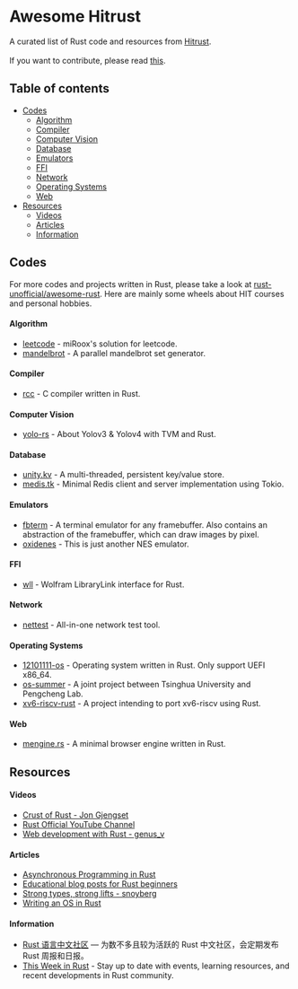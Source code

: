 # Awesome Hitrust

A curated list of Rust code and resources from [Hitrust](https://github.com/h1trust/about).  
<br>
If you want to contribute, please read [this](https://github.com/h1trust/awesome-hit-rust/blob/master/CONTRIBUTING.md).

## Table of contents

- [Codes](https://github.com/h1trust/awesome-hit-rust#codes)
  - [Algorithm](https://github.com/h1trust/awesome-hit-rust#algorithm)
  - [Compiler](https://github.com/h1trust/awesome-hit-rust#compiler)
  - [Computer Vision](https://github.com/h1trust/awesome-hit-rust#computer-vision)
  - [Database](https://github.com/h1trust/awesome-hit-rust#database)
  - [Emulators](https://github.com/h1trust/awesome-hit-rust#emulators)
  - [FFI](https://github.com/h1trust/awesome-hit-rust#ffi)
  - [Network](https://github.com/h1trust/awesome-hit-rust#network)
  - [Operating Systems](https://github.com/h1trust/awesome-hit-rust#operating-systems)
  - [Web](https://github.com/h1trust/awesome-hit-rust#web)
- [Resources](https://github.com/h1trust/awesome-hit-rust#resources)
  - [Videos](https://github.com/h1trust/awesome-hit-rust#videos)
  - [Articles](https://github.com/h1trust/awesome-hit-rust#articles)
  - [Information](https://github.com/h1trust/awesome-hit-rust#information)

## Codes

For more codes and projects written in Rust, please take a look at [rust-unofficial/awesome-rust](https://github.com/rust-unofficial/awesome-rust). Here are mainly some wheels about HIT courses and personal hobbies.

#### Algorithm

- [leetcode](https://github.com/miRoox/Leetcode) - miRoox's solution for leetcode.
- [mandelbrot](https://github.com/raptazure/mandelbrot) - A parallel mandelbrot set generator. 

#### Compiler

- [rcc](https://github.com/12101111/rcc) - C compiler written in Rust.

#### Computer Vision

- [yolo-rs](https://github.com/12101111/yolo-rs) - About
  Yolov3 & Yolov4 with TVM and Rust.

#### Database

- [unity.kv](https://github.com/raptazure/unity.kv) - A multi-threaded, persistent key/value store.
- [medis.tk](https://github.com/raptazure/medis.tk) - Minimal Redis client and server implementation using Tokio.

#### Emulators

- [fbterm](https://github.com/12101111/fbterm) - A terminal emulator for any framebuffer. Also contains an abstraction of the framebuffer, which can draw images by pixel.
- [oxidenes](https://github.com/12101111/oxidenes) - This is just another NES emulator.

#### FFI

- [wll](https://github.com/miRoox/wll-rs) - Wolfram LibraryLink interface for Rust.

#### Network

- [nettest](https://github.com/12101111/nettest) - All-in-one network test tool.

#### Operating Systems

- [12101111-os](https://github.com/12101111/os) - Operating system written in Rust. Only support UEFI x86_64.
- [os-summer](https://github.com/Lincyaw/Rust_os_summer) - A joint project between Tsinghua University and Pengcheng Lab.
- [xv6-riscv-rust](https://github.com/Jaic1/xv6-riscv-rust) - A project intending to port xv6-riscv using Rust.

#### Web

- [mengine.rs](https://github.com/raptazure/mengine.rs) - A minimal browser engine written in Rust.

## Resources

#### Videos

- [Crust of Rust - Jon Gjengset](https://www.youtube.com/playlist?list=PLqbS7AVVErFiWDOAVrPt7aYmnuuOLYvOa)
- [Rust Official YouTube Channel](https://www.youtube.com/channel/UCaYhcUwRBNscFNUKTjgPFiA)
- [Web development with Rust - genus_v](https://www.youtube.com/playlist?list=PLECOtlti4Psr4hXVX5GuSvLKp0-RZjz93)

#### Articles

- [Asynchronous Programming in Rust](https://rust-lang.github.io/async-book/index.html)
- [Educational blog posts for Rust beginners](https://github.com/pretzelhammer/rust-blog)
- [Strong types, strong lifts - snoyberg](https://www.snoyman.com/)
- [Writing an OS in Rust](https://os.phil-opp.com/)

#### Information

- [Rust 语言中文社区](https://rustcc.cn/) — 为数不多且较为活跃的 Rust 中文社区，会定期发布 Rust 周报和日报。
- [This Week in Rust](https://this-week-in-rust.org/) - Stay up to date with events, learning resources, and recent developments in Rust community.
